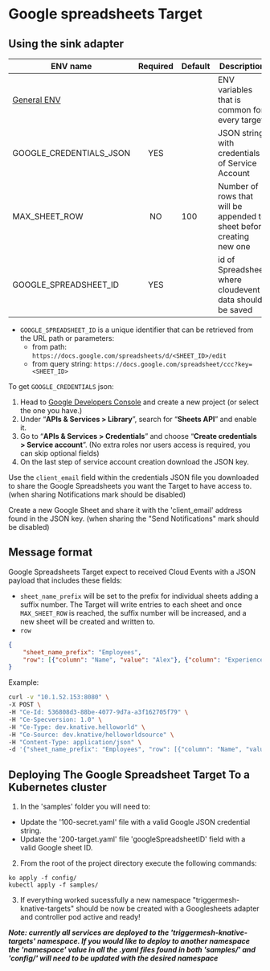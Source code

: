 # Google spreadsheets Target

## Using the sink adapter

|ENV name                       |Required   |Default|Description|
|-------------------------------|:---------:|-------| ----------|
|[General ENV](../README.md)    |           |       | ENV variables that is common for every target |
|GOOGLE_CREDENTIALS_JSON         |    YES    |       | JSON string with credentials of Service Account |
|MAX_SHEET_ROW                  |    NO     |  100  | Number of rows that will be appended to sheet before creating new one|
|GOOGLE_SPREADSHEET_ID          |    YES    |       | id of Spreadsheet where cloudevent data should be saved|

- `GOOGLE_SPREADSHEET_ID` is a unique identifier that can be retrieved from the URL path or parameters:
  - from path: `https://docs.google.com/spreadsheets/d/<SHEET_ID>/edit`
  - from query string: `https://docs.google.com/spreadsheet/ccc?key=<SHEET_ID>`
  
To get `GOOGLE_CREDENTIALS` json:

1. Head to [Google Developers Console](https://console.developers.google.com/apis/dashboard) and create a new
 project (or select the one you have.)
2. Under “**APIs & Services > Library**”, search for “**Sheets API**” and enable it.
3. Go to “**APIs & Services > Credentials**” and choose “**Create credentials > Service account**”. (No extra roles nor
 users access is required, you can skip optional fields)
4. On the last step of service account creation download the JSON key.

Use the `client_email` field within the credentials JSON file you downloaded to share the 
Google Spreadsheets you want the Target to have access to. (when sharing Notifications mark should be disabled)

Create a new Google Sheet and share it with the 'client_email' address found in the JSON key. (when sharing the "Send Notifications" mark should be disabled)

## Message format

Google Spreadsheets Target expect to received Cloud Events with a JSON payload that includes these fields:

- `sheet_name_prefix` will be set to the prefix for individual sheets adding a suffix number. 
The Target will write entries to each sheet and once `MAX_SHEET_ROW` is reached, the suffix number 
will be increased, and a new sheet will be created and written to.
- `row` 

```json
{
	"sheet_name_prefix": "Employees",
	"row": [{"column": "Name", "value": "Alex"}, {"column": "Experience", "value": "2"}, {"column": "Stack", "value": "Backend"}]
}
```

Example:

```sh
curl -v "10.1.52.153:8080" \
-X POST \
-H "Ce-Id: 536808d3-88be-4077-9d7a-a3f162705f79" \
-H "Ce-Specversion: 1.0" \
-H "Ce-Type: dev.knative.helloworld" \
-H "Ce-Source: dev.knative/helloworldsource" \
-H "Content-Type: application/json" \
-d '{"sheet_name_prefix": "Employees", "row": [{"column": "Name", "value": "Alex"}, {"column": "Experience", "value": "2"}, {"column": "Stack", "value": "Backend"}]}'
```


## Deploying The Google Spreadsheet Target To a Kubernetes cluster


1. In the 'samples' folder you will need to:
* Update the '100-secret.yaml' file with a valid Google JSON credential string.
* Update the '200-target.yaml' file 'googleSpreadsheetID' field with a valid Google sheet ID.

2. From the root of the project directory execute the following commands:

```shell
ko apply -f config/ 
kubectl apply -f samples/
```

3. If everything worked sucessfully a new namespace "triggermesh-knative-targets" should be now be created with a Googlesheets adapter and controller pod active and ready!

***Note: currently all services are deployed to the 'triggermesh-knative-targets' namespace. If you would like to deploy to another namespace the 'namespace' value in all the .yaml files found in both 'samples/' and 'config/' will need to be updated with the desired namespace***

